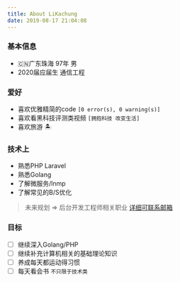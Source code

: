 ```yaml
---
title: About LiKachung
date: 2019-08-17 21:04:08
---
```



### 基本信息

- 🇨🇳广东珠海 97年 男
- 2020届应届生 通信工程

### 爱好
- 喜欢优雅精简的code  `[0 error(s), 0 warning(s)]` 
- 喜欢看黑科技评测类视频 `[拥抱科技 改变生活]`
- 喜欢旅游 🏝

### 技术上
- 熟悉PHP Laravel
- 熟悉Golang
- 了解微服务/lnmp
- 了解常见的B/S优化

> 未来规划 => 后台开发工程师相关职业
> [详细可联系邮箱](mailto:leekachung17@gmail.com)

### 目标
- [ ] 继续深入Golang/PHP
- [ ] 继续补充计算机相关的基础理论知识
- [ ] 养成每天都运动得习惯
- [ ] 每天看会书 `不只限于技术类`
